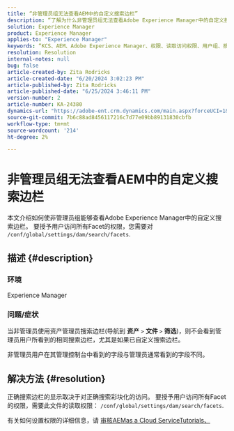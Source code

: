 ```yaml
---
title: “非管理员组无法查看AEM中的自定义搜索边栏”
description: “了解为什么非管理员组无法查看Adobe Experience Manager中的自定义搜索边栏。”
solution: Experience Manager
product: Experience Manager
applies-to: "Experience Manager"
keywords: “KCS、AEM、Adobe Experience Manager、权限、读取访问权限、用户组、搜索Facet、管理任务、访问AEM、元数据、自定义搜索边栏、非管理员用户、资产管理搜索边栏、搜索、筛选器”
resolution: Resolution
internal-notes: null
bug: false
article-created-by: Zita Rodricks
article-created-date: "6/20/2024 3:02:23 PM"
article-published-by: Zita Rodricks
article-published-date: "6/25/2024 3:46:11 PM"
version-number: 2
article-number: KA-24380
dynamics-url: "https://adobe-ent.crm.dynamics.com/main.aspx?forceUCI=1&pagetype=entityrecord&etn=knowledgearticle&id=7fa01516-162f-ef11-840a-0022480aed6f"
source-git-commit: 7b6c88ad8456117216c7d77e09bb89131830cbfb
workflow-type: tm+mt
source-wordcount: '214'
ht-degree: 2%

---
```


# 非管理员组无法查看AEM中的自定义搜索边栏


本文介绍如何使非管理员组能够查看Adobe Experience Manager中的自定义搜索边栏。 要授予用户访问所有Facet的权限，您需要对 `/conf/global/settings/dam/search/facets`.

## 描述 {#description}


### 环境

Experience Manager

### 问题/症状

当非管理员使用资产管理员搜索边栏(导航到 <b>资产</b> `>` <b> 文件 </b>`>` <b> 筛选</b>)，则不会看到管理员用户所看到的相同搜索边栏，尤其是如果已自定义搜索边栏。

非管理员用户在其管理控制台中看到的字段与管理员通常看到的字段不同。


## 解决方法 {#resolution}


正确搜索边栏的显示取决于对正确搜索彩块化的访问。 要授予用户访问所有Facet的权限，需要此文件的读取权限： `/conf/global/settings/dam/search/facets`.

有关如何设置权限的详细信息，请 [审核](https://experienceleague.adobe.com/en/docs/experience-manager-learn/cloud-service/accessing/overview)[AEMas a Cloud ServiceTutorials、](https://experienceleague.adobe.com/en/docs/experience-manager-learn/cloud-service/accessing/overview)
